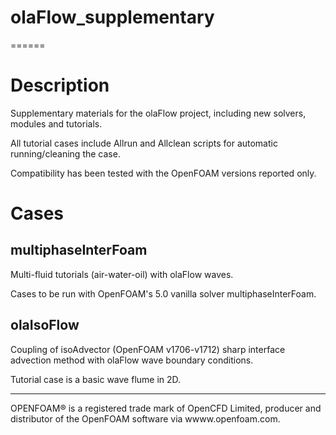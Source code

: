 # olaFlow_supplementary
======

# Description

Supplementary materials for the olaFlow project, including new solvers, modules and tutorials.

All tutorial cases include Allrun and Allclean scripts for automatic running/cleaning the case.

Compatibility has been tested with the OpenFOAM versions reported only.

# Cases

## multiphaseInterFoam

Multi-fluid tutorials (air-water-oil) with olaFlow waves.

Cases to be run with OpenFOAM's 5.0 vanilla solver multiphaseInterFoam.

## olaIsoFlow

Coupling of isoAdvector (OpenFOAM v1706-v1712) sharp interface advection method with olaFlow wave boundary conditions.

Tutorial case is a basic wave flume in 2D.

----------------------------------------------------------
OPENFOAM®  is a registered trade mark of OpenCFD Limited, producer and distributor of the OpenFOAM software via wwww.openfoam.com.